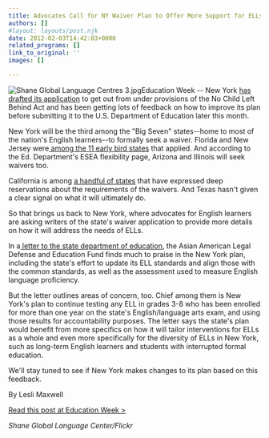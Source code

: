 ```yaml
---
title: Advocates Call for NY Waiver Plan to Offer More Support for ELLs
authors: []
#layout: layouts/post.njk
date: 2012-02-03T14:42:03+0000
related_programs: []
link_to_original: ''
images: []

---
```

![Shane Global Language Centres 3.jpg](/uploads/Shane%20Global%20Language%20Centres%203.jpg)Education Week -- New York [has drafted its application](http://www.p12.nysed.gov/esea-waiver/) to get out from under provisions of the No Child Left Behind Act and has been getting lots of feedback on how to improve its plan before submitting it to the U.S. Department of Education later this month.

New York will be the third among the "Big Seven" states--home to most of the nation's English learners--to formally seek a waiver. Florida and New Jersey were[ among the 11 early bird states](http://blogs.edweek.org/edweek/campaign-k-12/2011/11/11_states_meet_early-bird_dead.html?qs=waivers) that applied. And according to the Ed. Department's ESEA flexibility page, Arizona and Illinois will seek waivers too.

California is among [a handful of states](http://www.edweek.org/ew/articles/2012/01/11/17waivers.h31.html) that have expressed deep reservations about the requirements of the waivers. And Texas hasn't given a clear signal on what it will ultimately do.

So that brings us back to New York, where advocates for English learners are asking writers of the state's waiver application to provide more details on how it will address the needs of ELLs.

In a[ letter to the state department of education](http://aaldef.org/AALDEF%20Public%20Comment%20-%20NYS%20ESEA%20Waiver.pdf), the Asian American Legal Defense and Education Fund finds much to praise in the New York plan, including the state's effort to update its ELL standards and align those with the common standards, as well as the assessment used to measure English language proficiency.

But the letter outlines areas of concern, too. Chief among them is New York's plan to continue testing any ELL in grades 3-8 who has been enrolled for more than one year on the state's English/language arts exam, and using those results for accountability purposes. The letter says the state's plan would benefit from more specifics on how it will tailor interventions for ELLs as a whole and even more specifically for the diversity of ELLs in New York, such as long-term English learners and students with interrupted formal education.

We'll stay tuned to see if New York makes changes to its plan based on this feedback.

By Lesli Maxwell

[Read this post at Education Week >](https://blogs.edweek.org/edweek/learning-the-language/2012/02/advocates_call_for_ny_waiver_p.html)

_Shane Global Language Center/Flickr_